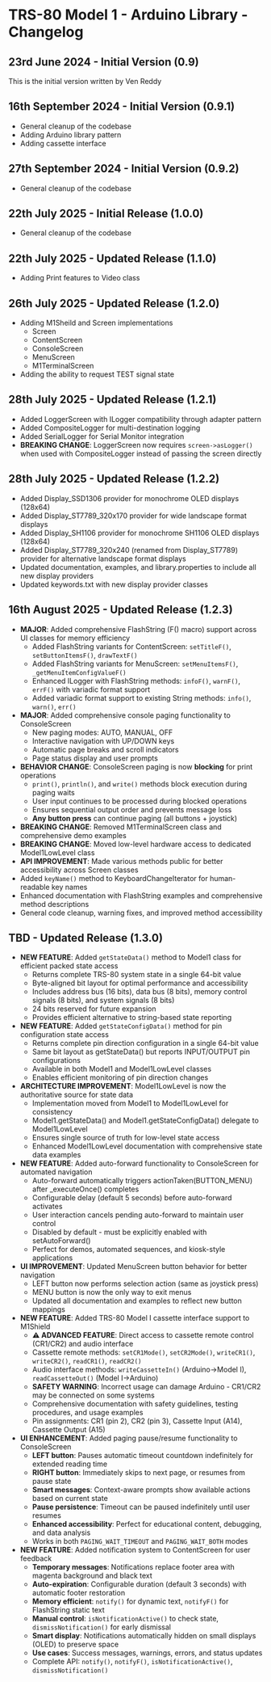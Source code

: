 # TRS-80 Model 1 - Arduino Library - Changelog

## 23rd June 2024 - Initial Version (0.9)

This is the initial version written by Ven Reddy

## 16th September 2024 - Initial Version (0.9.1)

- General cleanup of the codebase
- Adding Arduino library pattern
- Adding cassette interface

## 27th September 2024 - Initial Version (0.9.2)

- General cleanup of the codebase

## 22th July 2025 - Initial Release (1.0.0)

- General cleanup of the codebase

## 22th July 2025 - Updated Release (1.1.0)

- Adding Print features to Video class

## 26th July 2025 - Updated Release (1.2.0)

- Adding M1Sheild and Screen implementations
  - Screen
  - ContentScreen
  - ConsoleScreen
  - MenuScreen
  - M1TerminalScreen
- Adding the ability to request TEST signal state

## 28th July 2025 - Updated Release (1.2.1)

- Added LoggerScreen with ILogger compatibility through adapter pattern
- Added CompositeLogger for multi-destination logging
- Added SerialLogger for Serial Monitor integration
- **BREAKING CHANGE**: LoggerScreen now requires `screen->asLogger()` when used with CompositeLogger instead of passing the screen directly

## 28th July 2025 - Updated Release (1.2.2)

- Added Display_SSD1306 provider for monochrome OLED displays (128x64)
- Added Display_ST7789_320x170 provider for wide landscape format displays
- Added Display_SH1106 provider for monochrome SH1106 OLED displays (128x64)
- Added Display_ST7789_320x240 (renamed from Display_ST7789) provider for alternative landscape format displays
- Updated documentation, examples, and library.properties to include all new display providers
- Updated keywords.txt with new display provider classes

## 16th August 2025 - Updated Release (1.2.3)

- **MAJOR**: Added comprehensive FlashString (F() macro) support across UI classes for memory efficiency
  - Added FlashString variants for ContentScreen: `setTitleF()`, `setButtonItemsF()`, `drawTextF()`
  - Added FlashString variants for MenuScreen: `setMenuItemsF()`, `_getMenuItemConfigValueF()`
  - Enhanced ILogger with FlashString methods: `infoF()`, `warnF()`, `errF()` with variadic format support
  - Added variadic format support to existing String methods: `info()`, `warn()`, `err()`
- **MAJOR**: Added comprehensive console paging functionality to ConsoleScreen
  - New paging modes: AUTO, MANUAL, OFF
  - Interactive navigation with UP/DOWN keys
  - Automatic page breaks and scroll indicators
  - Page status display and user prompts
- **BEHAVIOR CHANGE**: ConsoleScreen paging is now **blocking** for print operations
  - `print()`, `println()`, and `write()` methods block execution during paging waits
  - User input continues to be processed during blocked operations
  - Ensures sequential output order and prevents message loss
  - **Any button press** can continue paging (all buttons + joystick)
- **BREAKING CHANGE**: Removed M1TerminalScreen class and comprehensive demo examples
- **BREAKING CHANGE**: Moved low-level hardware access to dedicated Model1LowLevel class
- **API IMPROVEMENT**: Made various methods public for better accessibility across Screen classes
- Added `keyName()` method to KeyboardChangeIterator for human-readable key names
- Enhanced documentation with FlashString examples and comprehensive method descriptions
- General code cleanup, warning fixes, and improved method accessibility

## TBD - Updated Release (1.3.0)

- **NEW FEATURE**: Added `getStateData()` method to Model1 class for efficient packed state access
  - Returns complete TRS-80 system state in a single 64-bit value
  - Byte-aligned bit layout for optimal performance and accessibility
  - Includes address bus (16 bits), data bus (8 bits), memory control signals (8 bits), and system signals (8 bits)
  - 24 bits reserved for future expansion
  - Provides efficient alternative to string-based state reporting
- **NEW FEATURE**: Added `getStateConfigData()` method for pin configuration state access
  - Returns complete pin direction configuration in a single 64-bit value
  - Same bit layout as getStateData() but reports INPUT/OUTPUT pin configurations
  - Available in both Model1 and Model1LowLevel classes
  - Enables efficient monitoring of pin direction changes
- **ARCHITECTURE IMPROVEMENT**: Model1LowLevel is now the authoritative source for state data
  - Implementation moved from Model1 to Model1LowLevel for consistency
  - Model1.getStateData() and Model1.getStateConfigData() delegate to Model1LowLevel
  - Ensures single source of truth for low-level state access
  - Enhanced Model1LowLevel documentation with comprehensive state data examples
- **NEW FEATURE**: Added auto-forward functionality to ConsoleScreen for automated navigation
  - Auto-forward automatically triggers actionTaken(BUTTON_MENU) after \_executeOnce() completes
  - Configurable delay (default 5 seconds) before auto-forward activates
  - User interaction cancels pending auto-forward to maintain user control
  - Disabled by default - must be explicitly enabled with setAutoForward()
  - Perfect for demos, automated sequences, and kiosk-style applications
- **UI IMPROVEMENT**: Updated MenuScreen button behavior for better navigation
  - LEFT button now performs selection action (same as joystick press)
  - MENU button is now the only way to exit menus
  - Updated all documentation and examples to reflect new button mappings
- **NEW FEATURE**: Added TRS-80 Model I cassette interface support to M1Shield
  - **⚠️ ADVANCED FEATURE**: Direct access to cassette remote control (CR1/CR2) and audio interface
  - Cassette remote methods: `setCR1Mode()`, `setCR2Mode()`, `writeCR1()`, `writeCR2()`, `readCR1()`, `readCR2()`
  - Audio interface methods: `writeCassetteIn()` (Arduino→Model I), `readCassetteOut()` (Model I→Arduino)
  - **SAFETY WARNING**: Incorrect usage can damage Arduino - CR1/CR2 may be connected on some systems
  - Comprehensive documentation with safety guidelines, testing procedures, and usage examples
  - Pin assignments: CR1 (pin 2), CR2 (pin 3), Cassette Input (A14), Cassette Output (A15)
- **UI ENHANCEMENT**: Added paging pause/resume functionality to ConsoleScreen
  - **LEFT button**: Pauses automatic timeout countdown indefinitely for extended reading time
  - **RIGHT button**: Immediately skips to next page, or resumes from pause state
  - **Smart messages**: Context-aware prompts show available actions based on current state
  - **Pause persistence**: Timeout can be paused indefinitely until user resumes
  - **Enhanced accessibility**: Perfect for educational content, debugging, and data analysis
  - Works in both `PAGING_WAIT_TIMEOUT` and `PAGING_WAIT_BOTH` modes
- **NEW FEATURE**: Added notification system to ContentScreen for user feedback
  - **Temporary messages**: Notifications replace footer area with magenta background and black text
  - **Auto-expiration**: Configurable duration (default 3 seconds) with automatic footer restoration
  - **Memory efficient**: `notify()` for dynamic text, `notifyF()` for FlashString static text
  - **Manual control**: `isNotificationActive()` to check state, `dismissNotification()` for early dismissal
  - **Smart display**: Notifications automatically hidden on small displays (OLED) to preserve space
  - **Use cases**: Success messages, warnings, errors, and status updates
  - Complete API: `notify()`, `notifyF()`, `isNotificationActive()`, `dismissNotification()`
